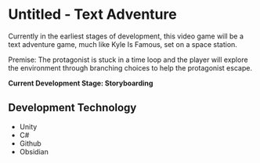 # Untitled - Text Adventure

Currently in the earliest stages of development, this video game
will be a text adventure game, much like Kyle Is Famous, set
on a space station.

Premise: The protagonist is stuck in a time loop and the player will explore
the environment through branching choices to help the protagonist
escape.


**Current Development Stage: Storyboarding**

## Development Technology

- Unity
- C#
- Github
- Obsidian
